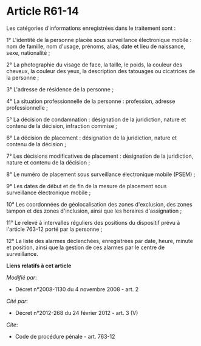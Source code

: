 # Article R61-14

Les catégories d'informations enregistrées dans le traitement sont : 

1° L'identité de la personne placée sous surveillance électronique mobile : nom de famille, nom d'usage, prénoms, alias, date
et lieu de naissance, sexe, nationalité ; 

2° La photographie du visage de face, la taille, le poids, la couleur des cheveux, la couleur des yeux, la description des
tatouages ou cicatrices de la personne ; 

3° L'adresse de résidence de la personne ; 

4° La situation professionnelle de la personne : profession, adresse professionnelle ; 

5° La décision de condamnation : désignation de la juridiction, nature et contenu de la décision, infraction commise ; 

6° La décision de placement : désignation de la juridiction, nature et contenu de la décision ; 

7° Les décisions modificatives de placement : désignation de la juridiction, nature et contenu de la décision ; 

8° Le numéro de placement sous surveillance électronique mobile (PSEM) ; 

9° Les dates de début et de fin de la mesure de placement sous surveillance électronique mobile ; 

10° Les coordonnées de géolocalisation des zones d'exclusion, des zones tampon et des zones d'inclusion, ainsi que les
horaires d'assignation ; 

11° Le relevé à intervalles réguliers des positions du dispositif prévu à l'article 763-12 porté par la personne ; 

12° La liste des alarmes déclenchées, enregistrées par date, heure, minute et position, ainsi que la gestion de ces alarmes
par le centre de surveillance.

**Liens relatifs à cet article**

_Modifié par_:

  - Décret n°2008-1130 du 4 novembre 2008 - art. 2

_Cité par_:

  - Décret n°2012-268 du 24 février 2012 - art. 3 (V)

_Cite_:

  - Code de procédure pénale - art. 763-12
